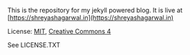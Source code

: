This is the repository for my jekyll powered blog. It is live at [https://shreyashagarwal.in](https://shreyashagarwal.in)

License: [MIT](https://opensource.org/licenses/MIT), [Creative Commons 4](https://creativecommons.org/licenses/by/4.0/)

See LICENSE.TXT
